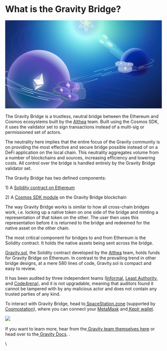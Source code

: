 # What is the Gravity Bridge?

![](<../../.gitbook/assets/image (24).png>)

The Gravity Bridge is a trustless, neutral bridge between the Ethereum and Cosmos ecosystems built by the [Althea](https://www.althea.net) team. Built using the Cosmos SDK, it uses the validator set to sign transactions instead of a multi-sig or permissioned set of actors.

The neutrality here implies that the entire focus of the Gravity community is on providing the most effective and secure bridge possible instead of on a DeFi application on the local chain. This neutrality aggregates volume from a number of blockchains and sources, increasing efficiency and lowering costs. All control over the bridge is handled entirely by the Gravity Bridge validator set.

The Gravity Bridge has two defined components:

1\) A [Solidity contract on Ethereum](https://github.com/Gravity-Bridge/Gravity-Bridge/blob/main/solidity/contracts/contract-explanation.md)

2\) A [Cosmos SDK module](https://github.com/Gravity-Bridge/Gravity-Bridge/tree/main/module/x/gravity/spec) on the Gravity Bridge blockchain

The way Gravity Bridge works is similar to how all cross-chain bridges work, i.e. locking up a native token on one side of the bridge and minting a representation of that token on the other. The user then uses this representation before it is returned to the bridge and redeemed for the native asset on the other chain.

The most critical component for bridges to and from Ethereum is the Solidity contract. It holds the native assets being sent across the bridge.

[Gravity.sol](https://github.com/Gravity-Bridge/Gravity-Bridge/blob/main/solidity/contracts/Gravity.sol), the Solidity contract developed by the [Althea](https://www.althea.net) team, holds funds for Gravity Bridge on Ethereum. In contrast to the prevailing trend in other bridge designs, at a mere 580 lines of code, Gravity.sol is compact and easy to review.

It has been audited by three independent teams ([Informal](https://informal.systems), [Least Authority](https://leastauthority.com), and [Code4rena](https://code4rena.com)), and it is not upgradable, meaning that auditors found it cannot be tampered with by any malicious actor and does not contain any trusted parties of any kind.

To interact with Gravity Bridge, head to[ SpaceStation.zone](https://spacestation.zone) (supported by [Cosmostation](https://www.cosmostation.io)), where you can connect your [MetaMask](https://metamask.io) and[ Keplr wallet](https://www.keplr.app).

![](https://miro.medium.com/max/1400/0\*V8LU91Wi951BqoFS)

If you want to learn more, hear from the[ Gravity team themselves here](https://blog.cosmos.network/gravity-is-an-essential-force-of-the-cosmos-aligning-all-planets-in-orbits-in-the-composable-b1ca17de18cc) or head over to the[ Gravity Docs](https://github.com/Gravity-Bridge/Gravity-Bridge). .

\
